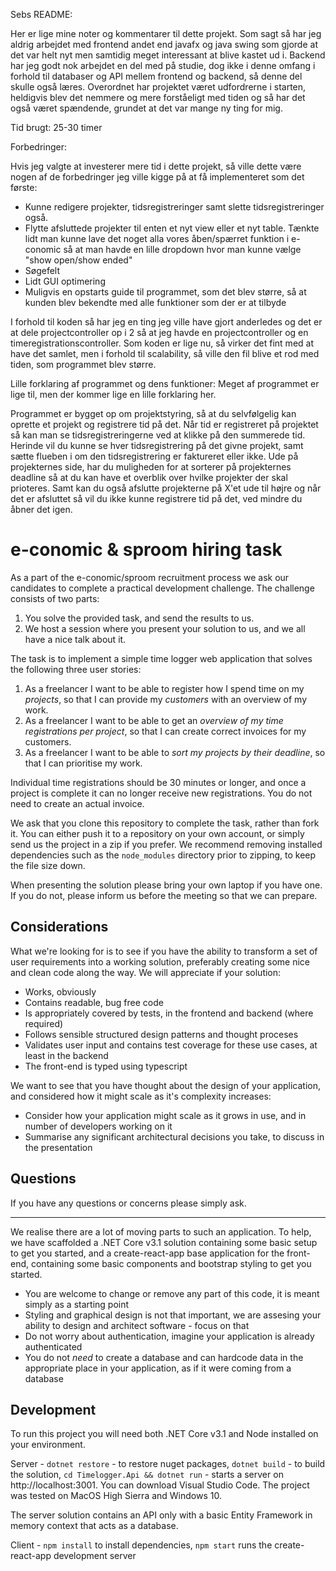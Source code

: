 Sebs README:

Her er lige mine noter og kommentarer til dette projekt. Som sagt så har jeg aldrig arbejdet med frontend andet end javafx og java swing som gjorde at det var helt nyt men samtidig meget interessant at blive kastet ud i. Backend har jeg godt nok arbejdet en del med  på studie, dog ikke i denne omfang i forhold til databaser og API mellem frontend og backend, så denne del skulle også læres. Overordnet har projektet været udfordrerne i starten, heldigvis blev det nemmere og mere forståeligt med tiden og så har det også været spændende, grundet at det var mange ny ting for mig.

Tid brugt: 25-30 timer

Forbedringer:

Hvis jeg valgte at investerer mere tid i dette projekt, så ville dette være nogen af de forbedringer jeg ville kigge på at få implementeret som det første:

- Kunne redigere projekter, tidsregistreringer samt slette tidsregistreringer også.
- Flytte afsluttede projekter til enten  et nyt view eller et nyt table. Tænkte lidt man kunne lave det noget alla vores   åben/spærret funktion i e-conomic så at man havde en lille dropdown hvor man kunne vælge "show open/show ended"
- Søgefelt
- Lidt GUI optimering
- Muligvis en opstarts guide til programmet, som det blev større, så at kunden blev bekendte med alle funktioner som der er at tilbyde

I forhold til koden så har jeg en ting jeg ville have gjort anderledes og det er at dele projectcontroller op i 2 så at jeg havde en projectcontroller og en timeregistrationscontroller. Som koden er lige nu, så virker det fint med at have det samlet, men i forhold til scalability, så ville den fil blive et rod med tiden, som programmet blev større.

Lille forklaring af programmet og dens funktioner:
Meget af programmet er lige til, men der kommer lige en lille forklaring her.

Programmet er bygget op om projektstyring, så at du selvfølgelig kan oprette et projekt og registrere tid på det. Når tid er registreret på projektet så kan man se tidsregistreringerne ved at klikke på den summerede tid. Herinde vil du kunne se hver tidsregistrering på det givne projekt, samt sætte flueben  i om den tidsregistrering  er faktureret eller ikke. Ude på projekternes side, har  du muligheden for at sorterer på projekternes deadline så at du kan have et overblik over hvilke projekter der skal prioteres. Samt kan du  også afslutte projekterne på X'et ude til højre og når det er afsluttet så vil du ikke kunne registrere tid på det, ved mindre du åbner det igen.

# e-conomic & sproom hiring task

As a part of the e-conomic/sproom recruitment process we ask our candidates to complete a practical development challenge. The challenge consists of two parts:

1. You solve the provided task, and send the results to us.
2. We host a session where you present your solution to us, and we all have a nice talk about it.

The task is to implement a simple time logger web application that solves the following three user stories:

1. As a freelancer I want to be able to register how I spend time on my _projects_, so that I can provide my _customers_ with an overview of my work.
2. As a freelancer I want to be able to get an _overview of my time registrations per project_, so that I can create correct invoices for my customers.
2. As a freelancer I want to be able to _sort my projects by their deadline_, so that I can prioritise my work.

Individual time registrations should be 30 minutes or longer, and once a project is complete it can no longer receive new registrations. You do not need to create an actual invoice.

We ask that you clone this repository to complete the task, rather than fork it. You can either push it to a repository on your own account, or simply send us the project in a zip if you prefer. We recommend removing installed dependencies such as the `node_modules` directory prior to zipping, to keep the file size down.

When presenting the solution please bring your own laptop if you have one. If you do not, please inform us before the meeting so that we can prepare.

## Considerations

What we're looking for is to see if you have the ability to transform a set of user requirements into a working solution, preferably creating some nice and clean code along the way. We will appreciate if your solution:

-   Works, obviously
-   Contains readable, bug free code
-   Is appropriately covered by tests, in the frontend and backend (where required)
-   Follows sensible structured design patterns and thought proceses
-   Validates user input and contains test coverage for these use cases, at least in the backend
-   The front-end is typed using typescript

We want to see that you have thought about the design of your application, and considered how it might scale as it's complexity increases:

-   Consider how your application might scale as it grows in use, and in number of developers working on it
-   Summarise any significant architectural decisions you take, to discuss in the presentation

## Questions

If you have any questions or concerns please simply ask.

---

We realise there are a lot of moving parts to such an application. To help, we have scaffolded a .NET Core v3.1 solution containing some basic setup to get you started, and a create-react-app base application for the front-end, containing some basic components and bootstrap styling to get you started.

-   You are welcome to change or remove any part of this code, it is meant simply as a starting point
-   Styling and graphical design is not that important, we are assesing your ability to design and architect software - focus on that
-   Do not worry about authentication, imagine your application is already authenticated
-   You do not _need_ to create a database and can hardcode data in the appropriate place in your application, as if it were coming from a database

## Development

To run this project you will need both .NET Core v3.1 and Node installed on your environment.

Server - `dotnet restore` - to restore nuget packages, `dotnet build` - to build the solution, `cd Timelogger.Api && dotnet run` - starts a server on http://localhost:3001. You can download Visual Studio Code. The project was tested on MacOS High Sierra and Windows 10.

The server solution contains an API only with a basic Entity Framework in memory context that acts as a database.

Client - `npm install` to install dependencies, `npm start` runs the create-react-app development server






